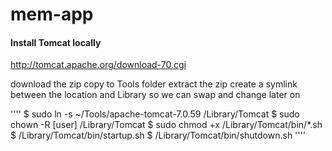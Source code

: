 # mem-app

#### Install Tomcat locally
http://tomcat.apache.org/download-70.cgi

download the zip
copy to Tools folder
extract the zip
create a symlink between the location and Library so we can swap and change later on

''''
$ sudo ln -s ~/Tools/apache-tomcat-7.0.59 /Library/Tomcat
$ sudo chown -R [user] /Library/Tomcat
$ sudo chmod +x /Library/Tomcat/bin/*.sh
$ /Library/Tomcat/bin/startup.sh
$  /Library/Tomcat/bin/shutdown.sh
''''

